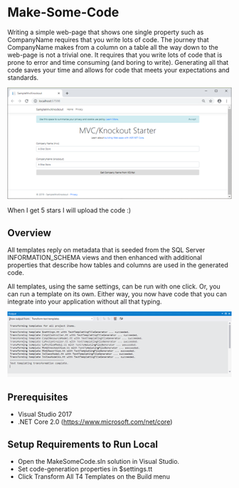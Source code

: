# Make-Some-Code
Writing a simple web-page that shows one single property such as CompanyName requires that you write lots of code. The journey that CompanyName makes from a column on a table all the way down to the web-page is not a trivial one. It requires that you write lots of code that is prone to error and time consuming (and boring to write). Generating all that code saves your time and allows for code that meets your expectations and standards.

![UWP](sampleapp.png)

When I get 5 stars I will upload the code :)

## Overview
All templates reply on metadata that is seeded from the SQL Server INFORMATION_SCHEMA views and then enhanced with additional properties that describe how tables and columns are used in the generated code.

All templates, using the same settings, can be run with one click. Or, you can run a template on its own. Either way, you now have code that you can integrate into your application without all that typing.

![xxx](t4output.png)

## Prerequisites

* Visual Studio 2017
* .NET Core 2.0 (https://www.microsoft.com/net/core)

## Setup Requirements to Run Local

* Open the MakeSomeCode.sln solution in Visual Studio.
* Set code-generation properties in $settings.tt
* Click Transform All T4 Templates on the Build menu
